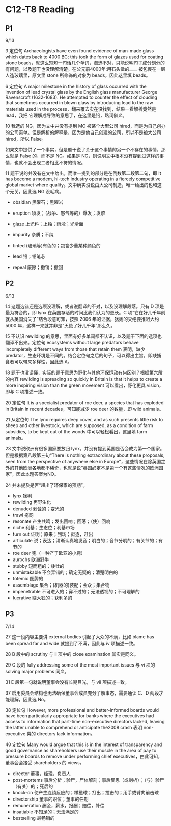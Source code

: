 # C12-T8 Reading

## P1

9/13

3 定位句 Archaeologists have even found evidence of man-made glass which dates back to 4000 BC; this took the form of glazes used for coating stone beads，就这么短短一句话几个单词，海选不对，只能说明句子成分划分的有问题，以及题干也没理解清楚。在公元前4000年:用石头做的____ 被包裹在一层人造玻璃里，原文里 stone 所修饰的对象为 beads，因此这里填 beads。

6 定位句 A major milestone in the history of glass occurred with the invention of lead crystal glass by the English glass manufacturer George Ravenscroft (1632-1683). He attempted to counter the effect of clouding that sometimes occurred in blown glass by introducing lead to the raw materials used in the process，翻来覆去实在没找到，结果一看解析竟然是 lead，我把 它理解成导致的意思了，在这里是铅，熟词僻义。

10 我选的 NG，因为文中并没有提到 MO 被某个大型公司 hired，而是为自己创办的公司买单。但是解析的解释是，因为是他自己创建的公司，所以不是被大公司 hired，所以 False。

如果文中提供了一个事实，但是题干说了关于这个事情的另一个不存在的事情，那么就是 False 的，而不是 NG。如果是 NG，则说明文中根本没有提到过这样的事情，也就不会出现二者相比不符的情况。

11 题干说的并没有在文中给出，而唯一提到的部分是在倒数第二段第二句，即 It has become a modem, hi-tech industry operating in a fiercely competitive global market where quality。文中确实没说由大公司制造，唯一给出的也和这个无关，因此选 NG 没毛病。

- obsidian 黑曜石；黑曜岩
- eruption 喷发；（战争、怒气等的）爆发；发疹
- glaze 上光料；上釉；雨淞；光滑面
- impurity 杂质；不纯
- tinted (玻璃等)有色的；包含少量某种颜色的

- lead 铅；铅笔芯
- repeal 废除；撤销；撤回

## P2

6/13

14 这题选错还是选项没理解，或者说翻译的不对，以及没理解段落。只有 D 项是最为符合的，即 lynx 在英国存活的时间比我们认为的更长。C 项“它在好几千年前就从英国消失了”结合段意可知，按照 2006 年的证据，猞猁的灭绝要推迟大约 5000 年，这样一来就并非是“灭绝了好几千年”那么久。

15 不认识 rewilding 的意思，里面有好多单词都不认识，以及题干下面的选项也翻译不出来。定位句 ecosystems without large predators behave incompletely different ways from those that retain them 表明，缺少 predator，生态环境是不同的。结合定位句之后的句子，可以得出主旨，即缺捕食者可以带来多样性，因此选 A。

18 题干也没读懂，实际的题干意思为野化与其他环保运动有何区别？根据第六段的内容 rewilding is spreading so quickly in Britain is that it helps to create a more inspiring vision than the green movement 可以看出，野化更具 vision，即与 C 项描述一致。

20 定位句 It is a specialist predator of roe deer, a species that has exploded in Britain in recent decades，可知能减少 roe deer 的数量，即 wild animals。

21 从定位句 The lynx requires deep cover, and as such presents little risk to sheep and other livestock, which are supposed, as a condition of farm subsidies, to be kept out of the woods 中可以轻松看出，这里填 farm animals。

23 文中说欧洲有很多国家要放归 lynx，并没有提到英国是否会成为第一个国家。但是根据第八段第三句“There is nothing extraordinary about these proposals, seen from the perspective of anywhere else in Europe”，这些情况在除英国之外的其他欧洲各地都不稀奇，也就是说“英国必定不是第一个有这些情况的欧洲国家”，因此本题答案为NO。

24 并未提及是否“超出了环保家的预期”。

- lynx 猞猁
- rewilding 再野生化
- denuded 剥蚀的；变光的
- trawl 拖网
- resonate 产生共鸣；发出回响；回荡；（使）回响
- niche 利基；生态位；利基市场
- turn out 证明；原来；到场；驱逐，赶出
- articulate 说；表达；清晰认真地发音；明白的；音节分明的；有关节的；有节的
- roe deer 狍（一种产于欧亚的小鹿）
- aurochs 欧洲野牛
- stubby 短而粗的；矮壮的
- unmistakable 不会弄错的；确定无疑的；清楚明白的
- totemic 图腾的
- assemblage 集合；(机器的)装配；会众；集合物
- impenetrable 不可进入的；穿不过的；无法透视的；不可理解的
- lucrative 赚大钱的；获利多的

## P3

7/14

27 这一段内容主要讲 external bodies 引起了大众的不满，比如 blame has been spread far and wide 就提到了不满，因此与 iv 项描述一致。

28 B 段中的 scrutiny 与 ii 项中的 close examination 其实是同义。

29 C 段的 fully addressing some of the most important issues 与 vi 项的 solving major problems 同义。

31 E 段第一句就说明董事会没有长期目光，与 vii 项描述一致。

37 启用委员会结构也无法确保董事会成员充分了解事态，需要通读 C、D 两段才能理解，因此选 No。

38 定位句 However, more professional and better-informed boards would have been particularly appropriate for banks where the executives had access to information that part-time non-executive directors lacked, leaving the latter unable to comprehend or anticipate the2008 crash 表明 non-executive 类的 directors lack information。

40 定位句 Many would argue that this is in the interest of transparency and good governance as shareholders use their muscle in the area of pay to pressure boards to remove under performing chief executives，由此可知，董事会会接受 shareholders 的 views。

- director 董事，经理，负责人
- post-mortems 事后分析；验尸，尸体解剖；事后反思（或剖析）；（与）验尸（有关）的；死后的
- knock-on 使产生连锁反应的；橄榄球；打出；撞击的；用手或臂向前击球
- directorship 董事的职位；董事的任期
- remuneration 酬金，薪水，报酬；赔偿，补偿
- insatiable 不知足的；无法满足的
- bestselling 最畅销的
